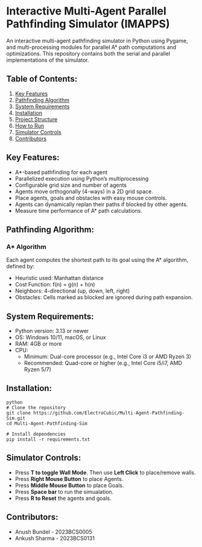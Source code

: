 # Interactive Multi-Agent Parallel Pathfinding Simulator (IMAPPS)
An interactive multi-agent pathfinding simulator in Python using Pygame, and multi-processing modules for parallel A* path computations and optimizations. This repository contains both the serial and parallel implementations of the simulator.

## Table of Contents:
1) [Key Features](#Key-Features)
2) [Pathfinding Algorithm](#Pathfinding-Algorithm)
3) [System Requirements](#System-Requirements)
4) [Installation](#Installation)
5) [Project Structure](#Project-Structure)
6) [How to Run](#How-to-Run)
7) [Simulator Controls](#Simulator-Controls)
8) [Contributors](#Contributors)

## Key Features:
- A*-based pathfinding for each agent
- Parallelized execution using Python’s multiprocessing
- Configurable grid size and number of agents
- Agents move orthogonally (4-ways) in a 2D grid space.
- Place agents, goals and obstacles with easy mouse controls.
- Agents can dynamically replan their paths if blocked by other agents.
- Measure time performance of A* path calculations.

## Pathfinding Algorithm:
### A* Algorithm

Each agent computes the shortest path to its goal using the A* algorithm, defined by: <br>
- Heuristic used: Manhattan distance <br>
- Cost Function: f(n) = g(n) + h(n) <br>
- Neighbors: 4-directional (up, down, left, right) <br>
- Obstacles: Cells marked as blocked are ignored during path expansion. <br>

## System Requirements:
- Python version: 3.13 or newer
- OS: Windows 10/11, macOS, or Linux
- RAM: 4GB or more
- CPU:  
  - Minimum: Dual-core processor (e.g., Intel Core i3 or AMD Ryzen 3)  
  - Recommended: Quad-core or higher (e.g., Intel Core i5/i7, AMD Ryzen 5/7)

## Installation:
```
python
# Clone the repository
git clone https://github.com/ElectroCubic/Multi-Agent-Pathfinding-Sim.git
cd Multi-Agent-Pathfinding-Sim

# Install dependencies
pip install -r requirements.txt
```
## Simulator Controls:
- Press **T to toggle Wall Mode**. Then use **Left Click** to place/remove walls.
- Press **Right Mouse Button** to place Agents.
- Press **Middle Mouse Button** to place Goals.
- Press **Space bar** to run the simualation.
- Press **R to Reset** the agents and goals.

## Contributors: 
- Anush Bundel - 2023BCS0005
- Ankush Sharma - 2023BCS0131
